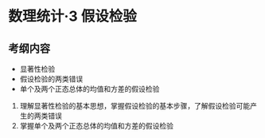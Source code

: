 # 数理统计·3 假设检验

## 考纲内容

- 显著性检验
- 假设检验的两类错误
- 单个及两个正态总体的均值和方差的假设检验

1. 理解显著性检验的基本思想，掌握假设检验的基本步骤，了解假设检验可能产生的两类错误
2. 掌握单个及两个正态总体的均值和方差的假设检验

